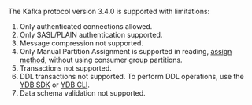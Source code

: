 The Kafka protocol version 3.4.0 is supported with limitations:

1. Only authenticated connections allowed.
2. Only SASL/PLAIN authentication supported.
3. Message compression not supported.
4. Only Manual Partition Assignment is supported in reading, [assign method](https://kafka.apache.org/35/javadoc/org/apache/kafka/clients/consumer/KafkaConsumer.html#assign(java.util.Collection)), without using consumer group partitions.
5. Transactions not supported.
6. DDL transactions not supported. To perform DDL operations, use the [YDB SDK](../ydb-sdk/index.md) or [YDB CLI](../ydb-cli/index.md).
7. Data schema validation not supported.